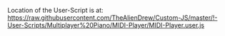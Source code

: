 Location of the User-Script is at:
https://raw.githubusercontent.com/TheAlienDrew/Custom-JS/master/!-User-Scripts/Multiplayer%20Piano/MIDI-Player/MIDI-Player.user.js